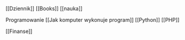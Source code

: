 [[Dziennik]]
[[Books]]
[[nauka]]

Programowanie
[[Jak komputer wykonuje program]]
[[Python]]
[[PHP]]

[[Finanse]]

